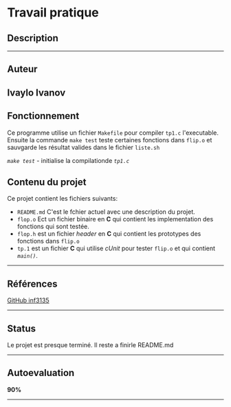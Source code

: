 # Travail pratique 

## Description

   
---
## Auteur

Ivaylo Ivanov
---
## Fonctionnement

  Ce programme utilise un fichier `Makefile` pour compiler `tp1.c` l'executable.
  Ensuite la commande `make test` teste certaines fonctions dans `flip.o` et sauvgarde les
  résultat valides dans le fichier `liste.sh`

  _`make test`_ - initialise la compilationde _`tp1.c`_

## Contenu du projet

  Ce projet contient les fichiers suivants:
  * `README.md` C'est le fchier actuel avec une description du projet.
  * `flop.o` Ect un fichier binaire en **C** qui contient les implementation des fonctions
qui sont testée.
  * `flop.h` est un fichier _header_ en **C** qui contient les prototypes des fonctions dans `flip.o`
  * `tp.1` est un fichier **C** qui utilise _cUnit_ pour tester `flip.o` et qui contient _`main()`_.

---
## Références

 [GitHub inf3135](https://github.com/guyfrancoeur/INF3135_H2020)

---
## Status

 Le projet est presque terminé. Il reste a finirle README.md

---
## Autoevaluation

 **90%**

---
